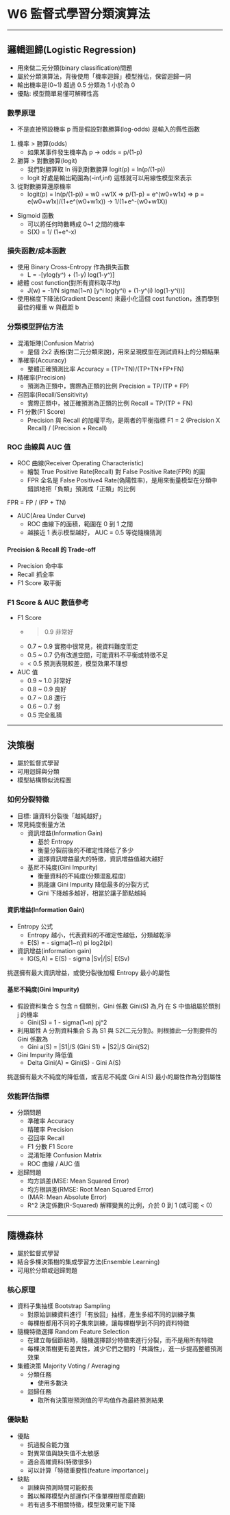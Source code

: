 # W6 監督式學習分類演算法

---

## 邏輯迴歸(Logistic Regression)

- 用來做二元分類(binary classification)問題
- 屬於分類演算法，背後使用「機率迴歸」模型推估，保留迴歸一詞
- 輸出機率是(0~1) 超過 0.5 分類為 1 小於為 0
- 優點: 模型簡單易懂可解釋性高


### 數學原理

- 不是直接預設機率 p 而是假設對數勝算(log-odds) 是輸入的縣性函數

1. 機率 > 勝算(odds)
    - 如果某事件發生機率為 p -> odds = p/(1-p)
2. 勝算 > 對數勝算(logit)
    - 我們對勝算取 ln 得到對數勝算 logit(p) = ln(p/(1-p))
    - logit 好處是輸出範圍為(-inf,inf) 這樣就可以用線性模型來表示
3. 從對數勝算還原機率
    - logit(p) = ln(p/(1-p)) = w0 +w1X => p/(1-p) = e^(w0+w1x) => p = e(w0+w1x)/(1+e^(w0+w1x)) -> 1/(1+e^-(w0+w1X))

- Sigmoid 函數
    - 可以將任何時數轉成 0~1 之間的機率
    - S(X) = 1/ (1+e^-x)

### 損失函數/成本函數

- 使用 Binary Cross-Entropy 作為損失函數
    - L = -[ylog(y^) + (1-y) log(1-y^)]
- 總體 cost function(對所有資料取平均)
    - J(w) = -1/N sigma(1~n) [y^i log(y^i) + (1-y^(i) log(1-y^i))]
- 使用梯度下降法(Gradient Descent) 來最小化這個 cost function，進而學到最佳的權重 w 與截距 b

### 分類模型評估方法

- 混淆矩陣(Confusion Matrix)
    - 是個 2x2 表格(對二元分類來說)，用來呈現模型在測試資料上的分類結果
- 準確率(Accuracy)
    - 整體正確預測比率 Accuracy = (TP+TN)/(TP+TN+FP+FN)
- 精確率(Precision)
    - 預測為正類中，實際為正類的比例 Precision = TP/(TP + FP)
- 召回率(Recall/Sensitivity)
    -  實際正類中，被正確預測為正類的比例 Recall = TP/(TP + FN)
- F1 分數(F1 Score)
    - Precision 與 Recall 的加權平均，是兩者的平衡指標 F1 = 2 (Precision X Recall) / (Precision + Recall)

### ROC 曲線與 AUC 值

- ROC 曲線(Receiver Operating Characteristic)
    - 繪製 True Positive Rate(Recall) 對 False Positive Rate(FPR) 的圖
    - FPR 全名是 False Positive4 Rate(偽陽性率)，是用來衡量模型在分類中錯誤地把「負類」預測成「正類」的比例

FPR = FP / (FP + TN)

- AUC(Area Under Curve)
    - ROC 曲線下的面積，範圍在 0 到 1 之間
    - 越接近 1 表示模型越好， AUC = 0.5 等從隨機猜測

#### Precision & Recall 的 Trade-off 

- Precision 命中率
- Recall 抓全率
- F1 Score 取平衡

### F1 Score & AUC 數值參考

- F1 Score
    - > 0.9 非常好
    - 0.7 ~ 0.9 實務中很常見，視資料難度而定
    - 0.5 ~ 0.7 仍有改進空間，可能資料不平衡或特徵不足
    - < 0.5 預測表現較差，模型效果不理想
- AUC 值
    - 0.9 ~ 1.0 非常好
    - 0.8 ~ 0.9 良好
    - 0.7 ~ 0.8 還行
    - 0.6 ~ 0.7 弱
    - 0.5 完全亂猜

---

## 決策樹

- 屬於監督式學習
- 可用迴歸與分類
- 模型結構類似流程圖

### 如何分裂特徵

- 目標: 讓資料分裂後「越純越好」
- 常見純度衡量方法
    - 資訊增益(Information Gain)
        - 基於 Entropy
        - 衡量分裂前後的不確定性降低了多少
        - 選擇資訊增益最大的特徵，資訊增益值越大越好
    - 基尼不純度(Gini Impurity)
        - 衡量資料的不純度(分類混亂程度)
        - 挑能讓 Gini Impurity 降低最多的分裂方式
        - Gini 下降越多越好，相當於讓子節點越純

#### 資訊增益(Information Gain)

- Entropy 公式
    - Entropy 越小，代表資料的不確定性越低，分類越乾淨
    - E(S) = - sigma(1~n) pi log2(pi)
- 資訊增益(information gain)
    - IG(S,A) = E(S) - sigma |Sv|/|S| E(Sv)

挑選擁有最大資訊增益，或使分裂後加權 Entropy 最小的屬性

#### 基尼不純度(Gini Impurity)

- 假設資料集合 S 包含 n 個類別，Gini 係數 Gini(S) 為,Pj 在 S 中值組屬於類別 j 的機率
    - Gini(S) = 1 - sigma(1~n) pj^2
- 利用屬性 A 分割資料集合 S 為 S1 與 S2(二元分割)。則根據此一分割要件的 Gini 係數為
    - Gini a(S) = |S1|/S (Gini S1) + |S2|/S Gini(S2)
- Gini Impurity 降低值
    - Delta Gini(A) = Gini(S) - Gini A(S)

挑選擁有最大不純度的降低值，或吉尼不純度 Gini A(S) 最小的屬性作為分割屬性

### 效能評估指標

- 分類問題
    - 準確率 Accuracy
    - 精確率 Precision
    - 召回率 Recall
    - F1 分數 F1 Score
    - 混淆矩陣 Confusion Matrix
    - ROC 曲線 / AUC 值
- 迴歸問題
    - 均方誤差(MSE: Mean Squared Error)
    - 均方根誤差(RMSE: Root Mean Squared Error)
    - (MAR: Mean Absolute Error)
    - R^2 決定係數(R-Squared) 解釋變異的比例，介於 0 到 1 (或可能 < 0)

---

## 隨機森林

- 屬於監督式學習
- 結合多棵決策樹的集成學習方法(Ensemble Learning)
- 可用於分類或迴歸問題

### 核心原理

- 資料子集抽樣 Bootstrap Sampling
    - 對原始訓練資料進行「有放回」抽樣，產生多組不同的訓練子集
    - 每棵樹都用不同的子集來訓練，讓每棵樹學到不同的資料特徵
- 隨機特徵選擇 Random Feature Selection
    - 在建立每個節點時，隨機選擇部分特徵來進行分裂，而不是用所有特徵
    - 每棵決策樹更有差異性，減少它們之間的「共識性」，進一步提高整體預測效果
- 集體決策 Majority Voting / Averaging
    - 分類任務
        - 使用多數決
    - 迴歸任務
        - 取所有決策樹預測值的平均值作為最終預測結果


### 優缺點

- 優點
    - 抗過擬合能力強
    - 對異常值與缺失值不太敏感
    - 適合高維資料(特徵很多)
    - 可以計算「特徵重要性(feature importance)」
- 缺點
    - 訓練與預測時間可能較長
    - 難以解釋模型內部運作(不像單棵樹那麼直觀)
    - 若有過多不相關特徵，模型效果可能下降